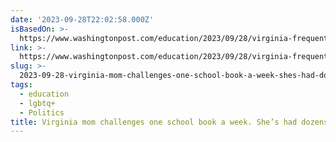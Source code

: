 ```yaml
---
date: '2023-09-28T22:02:58.000Z'
isBasedOn: >-
  https://www.washingtonpost.com/education/2023/09/28/virginia-frequent-school-book-challenger-spotsylvania/
link: >-
  https://www.washingtonpost.com/education/2023/09/28/virginia-frequent-school-book-challenger-spotsylvania/
slug: >-
  2023-09-28-virginia-mom-challenges-one-school-book-a-week-shes-had-dozens-removed
tags:
  - education
  - lgbtq+
  - Politics
title: Virginia mom challenges one school book a week. She’s had dozens removed. -
---
```


